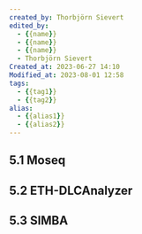 ```yaml
---
created_by: Thorbjörn Sievert
edited_by:
  - {{name}}
  - {{name}}
  - {{name}}
  - Thorbjörn Sievert
Created_at: 2023-06-27 14:10
Modified_at: 2023-08-01 12:58
tags:
  - {{tag1}}
  - {{tag2}}
alias:
  - {{alias1}}
  - {{alias2}}
---
```


## 5.1 Moseq

## 5.2 ETH-DLCAnalyzer

## 5.3 SIMBA

